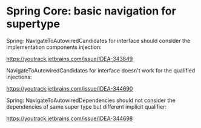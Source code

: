 # Spring Core: basic navigation for supertype

Spring: NavigateToAutowiredCandidates for interface 
should consider the implementation components injection:

https://youtrack.jetbrains.com/issue/IDEA-343849

NavigateToAutowiredCandidates for interface doesn't work for the qualified injections:

https://youtrack.jetbrains.com/issue/IDEA-344690


Spring: NavigateToAutowiredDependencies  should not consider the dependencies of same super type but different implicit qualifier:

https://youtrack.jetbrains.com/issue/IDEA-344698